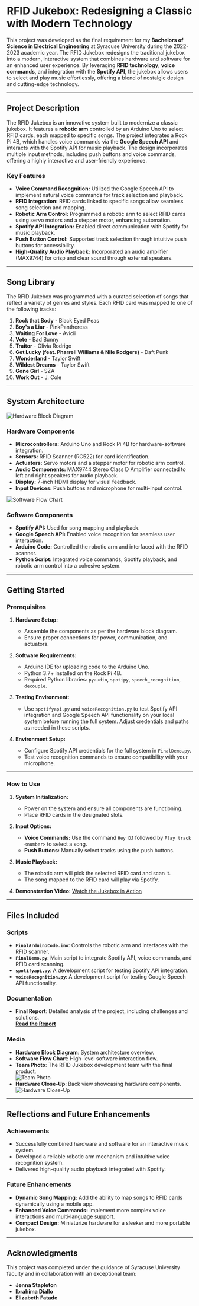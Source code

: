 # RFID Jukebox: Redesigning a Classic with Modern Technology

This project was developed as the final requirement for my **Bachelors of Science in Electrical Engineering** at Syracuse University during the 2022-2023 academic year. The RFID Jukebox redesigns the traditional jukebox into a modern, interactive system that combines hardware and software for an enhanced user experience. By leveraging **RFID technology**, **voice commands**, and integration with the **Spotify API**, the jukebox allows users to select and play music effortlessly, offering a blend of nostalgic design and cutting-edge technology.

---

## Project Description

The RFID Jukebox is an innovative system built to modernize a classic jukebox. It features a **robotic arm** controlled by an Arduino Uno to select RFID cards, each mapped to specific songs. The project integrates a Rock Pi 4B, which handles voice commands via the **Google Speech API** and interacts with the Spotify API for music playback. The design incorporates multiple input methods, including push buttons and voice commands, offering a highly interactive and user-friendly experience.

### Key Features
- **Voice Command Recognition:** Utilized the Google Speech API to implement natural voice commands for track selection and playback.
- **RFID Integration:** RFID cards linked to specific songs allow seamless song selection and mapping.
- **Robotic Arm Control:** Programmed a robotic arm to select RFID cards using servo motors and a stepper motor, enhancing automation.
- **Spotify API Integration:** Enabled direct communication with Spotify for music playback.
- **Push Button Control:** Supported track selection through intuitive push buttons for accessibility.
- **High-Quality Audio Playback:** Incorporated an audio amplifier (MAX9744) for crisp and clear sound through external speakers.

---

## Song Library

The RFID Jukebox was programmed with a curated selection of songs that reflect a variety of genres and styles. Each RFID card was mapped to one of the following tracks:

1. **Rock that Body** - Black Eyed Peas  
2. **Boy's a Liar** - PinkPantheress  
3. **Waiting For Love** - Avicii  
4. **Vete** - Bad Bunny  
5. **Traitor** - Olivia Rodrigo  
6. **Get Lucky (feat. Pharrell Williams & Nile Rodgers)** - Daft Punk  
7. **Wonderland** - Taylor Swift  
8. **Wildest Dreams** - Taylor Swift  
9. **Gone Girl** - SZA  
10. **Work Out** - J. Cole  

---

## System Architecture

![Hardware Block Diagram](media/HardwareBlockDiagram.png)

### Hardware Components
- **Microcontrollers:** Arduino Uno and Rock Pi 4B for hardware-software integration.
- **Sensors:** RFID Scanner (RC522) for card identification.
- **Actuators:** Servo motors and a stepper motor for robotic arm control.
- **Audio Components:** MAX9744 Stereo Class D Amplifier connected to left and right speakers for audio playback.
- **Display:** 7-inch HDMI display for visual feedback.
- **Input Devices:** Push buttons and microphone for multi-input control.

![Software Flow Chart](media/SoftwareFlowChart.png)

### Software Components
- **Spotify API:** Used for song mapping and playback.
- **Google Speech API:** Enabled voice recognition for seamless user interaction.
- **Arduino Code:** Controlled the robotic arm and interfaced with the RFID scanner.
- **Python Script:** Integrated voice commands, Spotify playback, and robotic arm control into a cohesive system.

---

## Getting Started

### Prerequisites
1. **Hardware Setup:**
   - Assemble the components as per the hardware block diagram.
   - Ensure proper connections for power, communication, and actuators.

2. **Software Requirements:**
   - Arduino IDE for uploading code to the Arduino Uno.
   - Python 3.7+ installed on the Rock Pi 4B.
   - Required Python libraries: `pyaudio`, `spotipy`, `speech_recognition`, `decouple`.

3. **Testing Environment:**
   - Use `spotifyapi.py` and `voiceRecognition.py` to test Spotify API integration and Google Speech API functionality on your local system before running the full system. Adjust credentials and paths as needed in these scripts.

4. **Environment Setup:**
   - Configure Spotify API credentials for the full system in `FinalDemo.py`.
   - Test voice recognition commands to ensure compatibility with your microphone.

---

### How to Use
1. **System Initialization:**
   - Power on the system and ensure all components are functioning.
   - Place RFID cards in the designated slots.

2. **Input Options:**
   - **Voice Commands:** Use the command `Hey DJ` followed by `Play track <number>` to select a song.
   - **Push Buttons:** Manually select tracks using the push buttons.

3. **Music Playback:**
   - The robotic arm will pick the selected RFID card and scan it.
   - The song mapped to the RFID card will play via Spotify.

4. **Demonstration Video:** [Watch the Jukebox in Action](https://drive.google.com/file/d/your_demo_video_link)

---

## Files Included

### Scripts
- **`FinalArduinoCode.ino`**: Controls the robotic arm and interfaces with the RFID scanner.
- **`FinalDemo.py`**: Main script to integrate Spotify API, voice commands, and RFID card scanning.
- **`spotifyapi.py`**: A development script for testing Spotify API integration.  
- **`voiceRecognition.py`**: A development script for testing Google Speech API functionality.

### Documentation
- **Final Report**: Detailed analysis of the project, including challenges and solutions.  
  [**Read the Report**](media/RFID%20Jukebox%20Final%20Report.pdf)

### Media
- **Hardware Block Diagram**: System architecture overview.
- **Software Flow Chart**: High-level software interaction flow.
- **Team Photo**: The RFID Jukebox development team with the final product.  
  ![Team Photo](media/TeamPhoto.png)
- **Hardware Close-Up**: Back view showcasing hardware components.  
  ![Hardware Close-Up](media/HardwareCloseUp.png)

---

## Reflections and Future Enhancements

### Achievements
- Successfully combined hardware and software for an interactive music system.
- Developed a reliable robotic arm mechanism and intuitive voice recognition system.
- Delivered high-quality audio playback integrated with Spotify.

### Future Enhancements
- **Dynamic Song Mapping:** Add the ability to map songs to RFID cards dynamically using a mobile app.
- **Enhanced Voice Commands:** Implement more complex voice interactions and multi-language support.
- **Compact Design:** Miniaturize hardware for a sleeker and more portable jukebox.

---

## Acknowledgments

This project was completed under the guidance of Syracuse University faculty and in collaboration with an exceptional team:
- **Jenna Stapleton**
- **Ibrahima Diallo**
- **Elizabeth Fatade**
